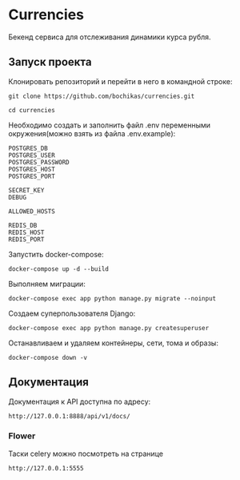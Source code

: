 # Currencies

Бекенд сервиса для отслеживания динамики курса рубля.

## Запуск проекта

Клонировать репозиторий и перейти в него в командной строке:
```shell
git clone https://github.com/bochikas/currencies.git
```
```shell
cd currencies
```

Необходимо создать и заполнить файл .env переменными окружения(можно взять из файла .env.example):

```dotenv
POSTGRES_DB
POSTGRES_USER
POSTGRES_PASSWORD
POSTGRES_HOST
POSTGRES_PORT

SECRET_KEY
DEBUG

ALLOWED_HOSTS

REDIS_DB
REDIS_HOST
REDIS_PORT
```

Запустить docker-compose:
```shell
docker-compose up -d --build
```
Выполняем миграции:
```shell
docker-compose exec app python manage.py migrate --noinput
```
Создаем суперпользователя Django:
```shell
docker-compose exec app python manage.py createsuperuser
```
Останавливаем и удаляем контейнеры, сети, тома и образы:
```shell
docker-compose down -v
```

## Документация

Документация к API доступна по адресу:
```
http://127.0.0.1:8888/api/v1/docs/
```

### Flower

Таски celery можно посмотреть на странице
```
http://127.0.0.1:5555
```

